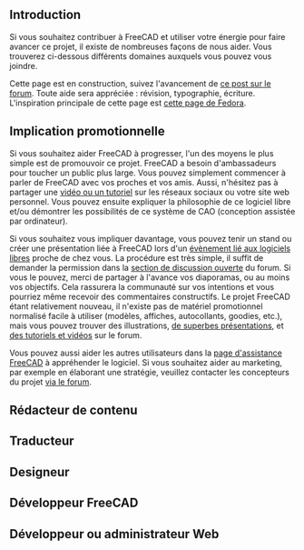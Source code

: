 

## Introduction

Si vous souhaitez contribuer à FreeCAD et utiliser votre énergie pour faire avancer ce projet, il existe de nombreuses façons de nous aider. Vous trouverez ci-dessous différents domaines auxquels vous pouvez vous joindre.

Cette page est en construction, suivez l\'avancement de [ce post sur le forum](https://forum.freecadweb.org/viewtopic.php?f=21&t=21533). Toute aide sera appréciée : révision, typographie, écriture. L'inspiration principale de cette page est [cette page de Fedora](https://fedoraproject.org/wiki/Join#People_Person).

## Implication promotionnelle 

Si vous souhaitez aider FreeCAD à progresser, l'un des moyens le plus simple est de promouvoir ce projet. FreeCAD a besoin d\'ambassadeurs pour toucher un public plus large. Vous pouvez simplement commencer à parler de FreeCAD avec vos proches et vos amis. Aussi, n\'hésitez pas à partager une [vidéo ou un tutoriel](https://forum.freecadweb.org/viewforum.php?f=36) sur les réseaux sociaux ou votre site web personnel. Vous pouvez ensuite expliquer la philosophie de ce logiciel libre et/ou démontrer les possibilités de ce système de CAO (conception assistée par ordinateur).

Si vous souhaitez vous impliquer davantage, vous pouvez tenir un stand ou créer une présentation liée à FreeCAD lors d\'un [évènement lié aux logiciels libres](https://en.wikipedia.org/wiki/List_of_free-software_events) proche de chez vous. La procédure est très simple, il suffit de demander la permission dans la [section de discussion ouverte](https://forum.freecadweb.org/viewforum.php?f=8) du forum. Si vous le pouvez, merci de partager à l\'avance vos diaporamas, ou au moins vos objectifs. Cela rassurera la communauté sur vos intentions et vous pourriez même recevoir des commentaires constructifs. Le projet FreeCAD étant relativement nouveau, il n'existe pas de matériel promotionnel normalisé facile à utiliser (modèles, affiches, autocollants, goodies, etc.), mais vous pouvez trouver des illustrations, [de superbes présentations](https://forum.freecadweb.org/viewforum.php?f=24), et [des tutoriels et vidéos](https://forum.freecadweb.org/viewforum.php?f=36) sur le forum.

Vous pouvez aussi aider les autres utilisateurs dans la [page d'assistance FreeCAD](https://forum.freecadweb.org/viewforum.php?f=3) à appréhender le logiciel. Si vous souhaitez aider au marketing, par exemple en élaborant une stratégie, veuillez contacter les concepteurs du projet [via le forum](https://forum.freecadweb.org/viewforum.php?f=34).

## Rédacteur de contenu 

## Traducteur

## Designeur

## Développeur FreeCAD 

## Développeur ou administrateur Web 
